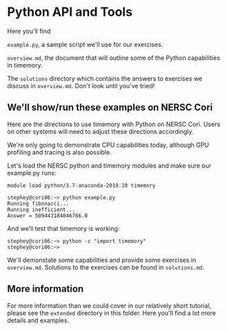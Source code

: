 # Python API and Tools

Here you'll find

`example.py`, a sample script we'll use for our exercises.

`overview.md`, the document that will outline some of the Python capabilities in timemory.

The `solutions` directory which contains the answers to exercises we discuss in
`overview.md`. Don't look until you've tried!


## We'll show/run these examples on NERSC Cori

Here are the directions to use timemory with Python on NERSC Cori. Users on
other systems will need to adjust these directions accordingly. 

We're only going to demonstrate CPU capabilities today, although GPU profiling
and tracing is also possible.

Let's load the NERSC python and timemory modules and make sure our example.py runs:

```
module load python/3.7-anaconda-2019.10 timemory
```

```
stephey@cori06:~> python example.py 
Running fibonacci...
Running inefficient...
Answer = 509443184046766.0
```

And we'll test that timemory is working:

```
stephey@cori06:~> python -c "import timemory"
stephey@cori06:~> 
```

We'll demonstate some capabilities and provide some exercises in `overview.md`.
Solutions to the exercises can be found in `solutions.md`.

## More information

For more information than we could cover in our relatively short tutorial,
please see the `extended` directory in this folder. Here you'll find a lot more
details and examples.
